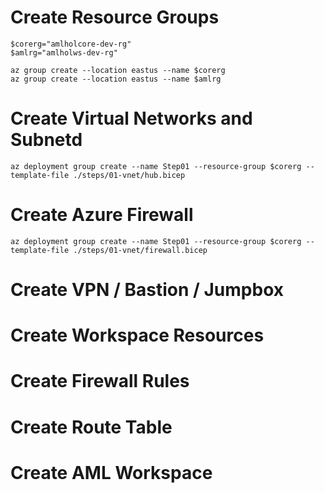 # Create Resource Groups

```
$corerg="amlholcore-dev-rg"
$amlrg="amlholws-dev-rg"

az group create --location eastus --name $corerg
az group create --location eastus --name $amlrg
```

# Create Virtual Networks and Subnetd
```
az deployment group create --name Step01 --resource-group $corerg --template-file ./steps/01-vnet/hub.bicep
```

# Create Azure Firewall
```
az deployment group create --name Step01 --resource-group $corerg --template-file ./steps/01-vnet/firewall.bicep
```
# Create VPN / Bastion / Jumpbox

# Create Workspace Resources

# Create Firewall Rules

# Create Route Table

# Create AML Workspace

